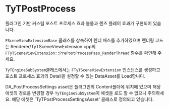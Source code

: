 # TyTPostProcess
플러그인 기반 커스텀 포스트 프로세스 효과
블룸과 렌즈 플레어 효과가 구현되어 있습니다.

`FSceneViewExtensionBase` 클래스를 상속하여 렌더 패스를 추가하였으며 렌더링 코드는 Renderer/TyTSceneViewExtension.cpp의 `FTyTSceneViewExtension::PrePostProcessPass_RenderThread` 함수를 확인해 주세요.

`TyTEngineSubSystem`클래스에서는 `FTyTSceneViewExtension` 인스턴스를 생성하고 포스트 프로세스 효과의 Detail을 설정할 수 있는 DataAsset를 Load합니다.

DA_PostProcessSettings asset은 플러그인의 Content폴더에 위치해 있으며 해당 에셋의 경로를 변경할 경우 `TyTEngineSubSystem`이 에셋을 로드 할 수 없으니 주의하세요. 해당 에셋은 `TyTPostProcessSettingsAsset' 클래스로 정의되고 있습니다.